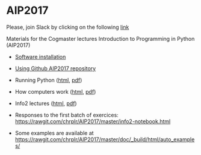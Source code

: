 # AIP2017

Please, join Slack by clicking on the following [link](https://join.slack.com/t/aip2017-info2/shared_invite/MjM1NjI0NjU4MDAyLTE1MDQ0NDgwMjgtOTA3MDc4MTBiNw)

Materials for the Cogmaster lectures Introduction to Programming in Python (AIP2017)


- [Software installation](https://rawgit.com/chrplr/AIP2017/master/install.html)
- [Using Github AIP2017 repository](https://rawgit.com/chrplr/AIP2017/master/using-github-AIP2017.html)
- Running Python ([html](https://rawgit.com/chrplr/AIP2017/master/running-python.html), [pdf](https://rawgit.com/chrplr/AIP2017/master/running-python.pdf))
- How computers work ([html](https://rawgit.com/chrplr/AIP2017/master/how-computers-work.html  
   ), [pdf](https://rawgit.com/chrplr/AIP2017/master/how-computers-work.pdf))
- Info2 lectures ([html](https://rawgit.com/chrplr/AIP2017/master/info2.html), [pdf](https://rawgit.com/chrplr/AIP2017/master/info2.pdf)) 

- Responses to the first batch of exercices: https://rawgit.com/chrplr/AIP2017/master/info2-notebook.html

- Some examples are available at https://rawgit.com/chrplr/AIP2017/master/doc/_build/html/auto_examples/
